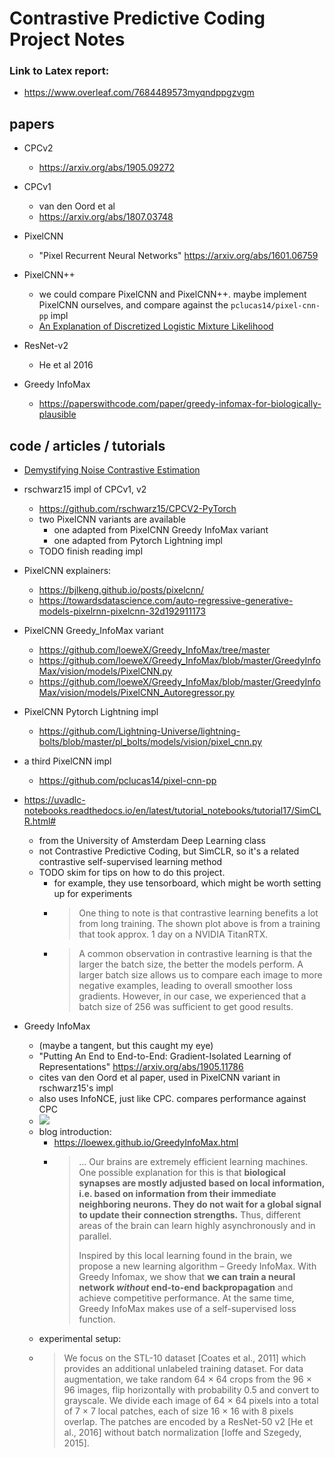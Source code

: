 # Contrastive Predictive Coding Project Notes

### Link to Latex report:
- https://www.overleaf.com/7684489573myqndppgzvgm

## papers
- CPCv2
	- https://arxiv.org/abs/1905.09272
- CPCv1
	- van den Oord et al
	- https://arxiv.org/abs/1807.03748
- PixelCNN
	- "Pixel Recurrent Neural Networks" https://arxiv.org/abs/1601.06759
- PixelCNN++
	- we could compare PixelCNN and PixelCNN++. maybe implement PixelCNN ourselves, and compare against the `pclucas14/pixel-cnn-pp` impl
	- [An Explanation of Discretized Logistic Mixture Likelihood](https://medium.com/@smallfishbigsea/an-explanation-of-discretized-logistic-mixture-likelihood-bdfe531751f0)

- ResNet-v2
	- He et al 2016
- Greedy InfoMax
	- https://paperswithcode.com/paper/greedy-infomax-for-biologically-plausible

## code / articles / tutorials
- [Demystifying Noise Contrastive Estimation](https://jxmo.io/posts/nce)
- rschwarz15 impl of CPCv1, v2
	- https://github.com/rschwarz15/CPCV2-PyTorch
	- two PixelCNN variants are available
		- one adapted from PixelCNN Greedy InfoMax variant
		- one adapted from Pytorch Lightning impl
	- TODO finish reading impl
- PixelCNN explainers:
	- https://bjlkeng.github.io/posts/pixelcnn/
	- https://towardsdatascience.com/auto-regressive-generative-models-pixelrnn-pixelcnn-32d192911173
- PixelCNN Greedy_InfoMax variant
	- https://github.com/loeweX/Greedy_InfoMax/tree/master
	- https://github.com/loeweX/Greedy_InfoMax/blob/master/GreedyInfoMax/vision/models/PixelCNN.py
	- https://github.com/loeweX/Greedy_InfoMax/blob/master/GreedyInfoMax/vision/models/PixelCNN_Autoregressor.py
- PixelCNN Pytorch Lightning impl
	- https://github.com/Lightning-Universe/lightning-bolts/blob/master/pl_bolts/models/vision/pixel_cnn.py
- a third PixelCNN impl
	- https://github.com/pclucas14/pixel-cnn-pp
- https://uvadlc-notebooks.readthedocs.io/en/latest/tutorial_notebooks/tutorial17/SimCLR.html#
	- from the University of Amsterdam Deep Learning class
	- not Contrastive Predictive Coding, but SimCLR, so it's a related contrastive self-supervised learning method
	- TODO skim for tips on how to do this project.
		- for example, they use tensorboard, which might be worth setting up for experiments
		-
		  > One thing to note is that contrastive learning benefits a lot from long
		  training. The shown plot above is from a training that took approx. 1
		  day on a NVIDIA TitanRTX.
		-
		  > A common observation in contrastive learning is that the larger the
		  batch size, the better the models perform. A larger batch size allows us
		  to compare each image to more negative examples, leading to overall
		  smoother loss gradients. However, in our case, we experienced that a
		  batch size of 256 was sufficient to get good results.

- Greedy InfoMax
	- (maybe a tangent, but this caught my eye)
	- "Putting An End to End-to-End: Gradient-Isolated Learning of Representations" https://arxiv.org/abs/1905.11786
	- cites van den Oord et al paper, used in PixelCNN variant in rschwarz15's impl
	- also uses InfoNCE, just like CPC. compares performance against CPC
	- ![](https://loewex.github.io/GIM_media/LatentClassification.png)
	- blog introduction:
		- https://loewex.github.io/GreedyInfoMax.html
		-
		  > ... Our brains are extremely efficient learning machines. One possible explanation for this is that **biological synapses are mostly adjusted based on local information, i.e. based on information from their immediate neighboring neurons. They do not wait for a global signal to update their connection strengths.** Thus, different areas of the brain can learn highly asynchronously and in parallel.
		  >
		  > Inspired by this local learning found in the brain, we propose a new learning algorithm – Greedy InfoMax. With Greedy Infomax, we show that
		  **we can train a neural network _without_ end-to-end backpropagation** and achieve competitive performance. At the same time, Greedy InfoMax
		  makes use of a self-supervised loss function.
	- experimental setup:
	-
	  > We focus on the STL-10 dataset [Coates et al., 2011] which provides an additional unlabeled training dataset. For data augmentation, we take random 64 × 64 crops from the 96 × 96 images, flip horizontally with probability 0.5 and convert to grayscale. We divide each image of 64 × 64 pixels into a total of 7 × 7 local patches, each of size 16 × 16 with 8 pixels overlap. The patches are encoded by a ResNet-50 v2 [He et al., 2016] without batch normalization [Ioffe and Szegedy, 2015].
